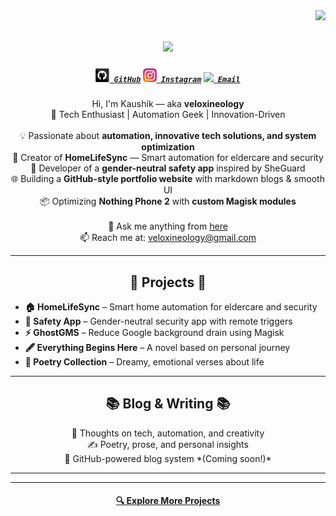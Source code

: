 <img align="right" src="https://visitor-badge.laobi.icu/badge?page_id=veloxineology.veloxineology">

<h1 align="center">
  <a href="https://git.io/typing-svg">
    <img src="https://readme-typing-svg.herokuapp.com/?lines=Hey,+I'm+Kaushik!+👋;&center=true&size=30">
  </a>
</h1>

<h5 align="center">
  <code><a href="https://github.com/veloxineology" title="GitHub"><img width="22" src="images/github.svg"> GitHub</a></code>
  <code><a href="https://instagram.com/kaushikieee" title="Instagram"><img width="22" src="images/instagram.svg"> Instagram</a></code>
  <code><a href="mailto:veloxineology@gmail.com" title="Email"><img width="22" src="images/mail.svg"> Email</a></code>
</h5>

<p align="center">
  Hi, I'm Kaushik — aka <strong>veloxineology</strong><br>
  🚀 Tech Enthusiast | Automation Geek | Innovation-Driven<br><br>
  💡 Passionate about <strong>automation, innovative tech solutions, and system optimization</strong><br>
  🏡 Creator of <strong>HomeLifeSync</strong> — Smart automation for eldercare and security<br>
  📱 Developer of a <strong>gender-neutral safety app</strong> inspired by SheGuard<br>
  🌐 Building a <strong>GitHub-style portfolio website</strong> with markdown blogs & smooth UI<br>
  📦 Optimizing <strong>Nothing Phone 2</strong> with <strong>custom Magisk modules</strong><br><br>
  💬 Ask me anything from <a href="https://github.com/veloxineology/veloxineology/issues">here</a><br>
  📫 Reach me at: <a href="mailto:veloxineology@gmail.com">veloxineology@gmail.com</a>
</p>

<hr>

<h2 align="center">🚀 Projects 🚀</h2>
<ul>
  <li><strong>🏠 HomeLifeSync</strong> – Smart home automation for eldercare and security</li>
  <li><strong>📱 Safety App</strong> – Gender-neutral security app with remote triggers</li>
  <li><strong>⚡ GhostGMS</strong> – Reduce Google background drain using Magisk</li>
  <li><strong>🖋️ Everything Begins Here</strong> – A novel based on personal journey</li>
  <li><strong>📜 Poetry Collection</strong> – Dreamy, emotional verses about life</li>
</ul>

<hr>

<h2 align="center">📚 Blog & Writing 📚</h2>
<p align="center">
  💭 Thoughts on tech, automation, and creativity<br>
  ✍️ Poetry, prose, and personal insights<br>
  🔄 GitHub-powered blog system *(Coming soon!)*
</p>

<hr>
<hr>

<h4 align="center">
  <a href="https://github.com/veloxineology?tab=repositories">🔍 Explore More Projects</a>
</h4>

